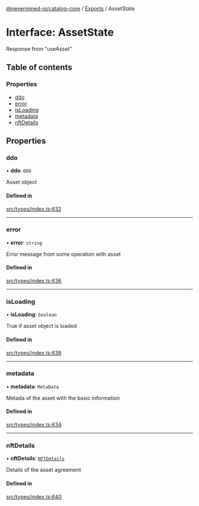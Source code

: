 [@nevermined-io/catalog-core](../README.md) / [Exports](../modules.md) / AssetState

# Interface: AssetState

Response from "useAsset"

## Table of contents

### Properties

- [ddo](AssetState.md#ddo)
- [error](AssetState.md#error)
- [isLoading](AssetState.md#isloading)
- [metadata](AssetState.md#metadata)
- [nftDetails](AssetState.md#nftdetails)

## Properties

### ddo

• **ddo**: `DDO`

Asset object

#### Defined in

[src/types/index.ts:632](https://github.com/nevermined-io/components-catalog/blob/f400cb9/lib/src/types/index.ts#L632)

___

### error

• **error**: `string`

Error message from some operation with asset

#### Defined in

[src/types/index.ts:636](https://github.com/nevermined-io/components-catalog/blob/f400cb9/lib/src/types/index.ts#L636)

___

### isLoading

• **isLoading**: `boolean`

True if asset object is loaded

#### Defined in

[src/types/index.ts:638](https://github.com/nevermined-io/components-catalog/blob/f400cb9/lib/src/types/index.ts#L638)

___

### metadata

• **metadata**: `MetaData`

Metada of the asset with the basic information

#### Defined in

[src/types/index.ts:634](https://github.com/nevermined-io/components-catalog/blob/f400cb9/lib/src/types/index.ts#L634)

___

### nftDetails

• **nftDetails**: [`NFTDetails`](NFTDetails.md)

Details of the asset agreement

#### Defined in

[src/types/index.ts:640](https://github.com/nevermined-io/components-catalog/blob/f400cb9/lib/src/types/index.ts#L640)
